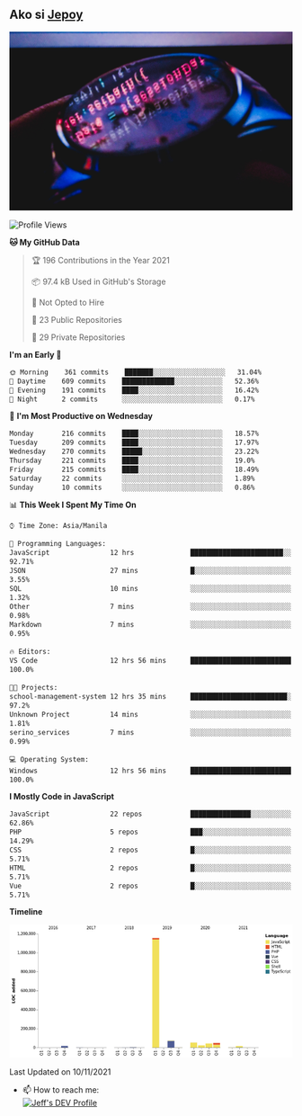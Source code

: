 ## Ako si [Jepoy](https://github.com/je-poy)
![je-poy-cover-img](imgs/cover.jpeg)

<!--START_SECTION:waka-->
![Profile Views](http://img.shields.io/badge/Profile%20Views-0-blue)

**🐱 My GitHub Data** 

> 🏆 196 Contributions in the Year 2021
 > 
> 📦 97.4 kB Used in GitHub's Storage 
 > 
> 🚫 Not Opted to Hire
 > 
> 📜 23 Public Repositories 
 > 
> 🔑 29 Private Repositories  
 > 
**I'm an Early 🐤** 

```text
🌞 Morning    361 commits    ███████░░░░░░░░░░░░░░░░░░   31.04% 
🌆 Daytime    609 commits    █████████████░░░░░░░░░░░░   52.36% 
🌃 Evening    191 commits    ████░░░░░░░░░░░░░░░░░░░░░   16.42% 
🌙 Night      2 commits      ░░░░░░░░░░░░░░░░░░░░░░░░░   0.17%

```
📅 **I'm Most Productive on Wednesday** 

```text
Monday       216 commits    ████░░░░░░░░░░░░░░░░░░░░░   18.57% 
Tuesday      209 commits    ████░░░░░░░░░░░░░░░░░░░░░   17.97% 
Wednesday    270 commits    █████░░░░░░░░░░░░░░░░░░░░   23.22% 
Thursday     221 commits    ████░░░░░░░░░░░░░░░░░░░░░   19.0% 
Friday       215 commits    ████░░░░░░░░░░░░░░░░░░░░░   18.49% 
Saturday     22 commits     ░░░░░░░░░░░░░░░░░░░░░░░░░   1.89% 
Sunday       10 commits     ░░░░░░░░░░░░░░░░░░░░░░░░░   0.86%

```


📊 **This Week I Spent My Time On** 

```text
⌚︎ Time Zone: Asia/Manila

💬 Programming Languages: 
JavaScript               12 hrs              ███████████████████████░░   92.71% 
JSON                     27 mins             █░░░░░░░░░░░░░░░░░░░░░░░░   3.55% 
SQL                      10 mins             ░░░░░░░░░░░░░░░░░░░░░░░░░   1.32% 
Other                    7 mins              ░░░░░░░░░░░░░░░░░░░░░░░░░   0.98% 
Markdown                 7 mins              ░░░░░░░░░░░░░░░░░░░░░░░░░   0.95%

🔥 Editors: 
VS Code                  12 hrs 56 mins      █████████████████████████   100.0%

🐱‍💻 Projects: 
school-management-system 12 hrs 35 mins      ████████████████████████░   97.2% 
Unknown Project          14 mins             ░░░░░░░░░░░░░░░░░░░░░░░░░   1.81% 
serino_services          7 mins              ░░░░░░░░░░░░░░░░░░░░░░░░░   0.99%

💻 Operating System: 
Windows                  12 hrs 56 mins      █████████████████████████   100.0%

```

**I Mostly Code in JavaScript** 

```text
JavaScript               22 repos            ███████████████░░░░░░░░░░   62.86% 
PHP                      5 repos             ███░░░░░░░░░░░░░░░░░░░░░░   14.29% 
CSS                      2 repos             █░░░░░░░░░░░░░░░░░░░░░░░░   5.71% 
HTML                     2 repos             █░░░░░░░░░░░░░░░░░░░░░░░░   5.71% 
Vue                      2 repos             █░░░░░░░░░░░░░░░░░░░░░░░░   5.71%

```


**Timeline**

![Chart not found](https://raw.githubusercontent.com/je-poy/je-poy/main/charts/bar_graph.png) 


 Last Updated on 10/11/2021
<!--END_SECTION:waka-->

- 📫 How to reach me: <br />
[<img src="https://d2fltix0v2e0sb.cloudfront.net/dev-badge.svg" width="50" alt="Jeff's DEV Profile" />](https://dev.to/jepoy)
<!--
**je-poy/je-poy** is a ✨ _special_ ✨ repository because its `README.md` (this file) appears on your GitHub profile.

Here are some ideas to get you started:

- 🔭 I’m currently working on ...
- 🌱 I’m currently learning ...
- 👯 I’m looking to collaborate on ...
- 🤔 I’m looking for help with ...
- 💬 Ask me about ...

- 😄 Pronouns: ...
- ⚡ Fun fact: ...
-->
